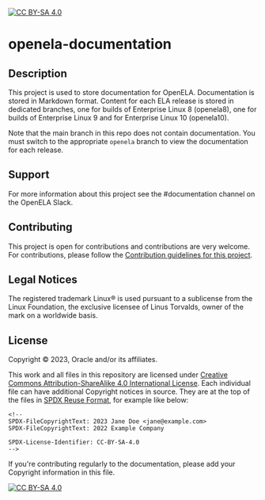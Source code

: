 [![CC BY-SA 4.0][cc-by-sa-shield]][cc-by-sa]

# openela-documentation

## Description
This project is used to store documentation for OpenELA. Documentation is stored in Markdown format. Content for each ELA release is stored in dedicated branches, one for builds of Enterprise Linux 8 (openela8), one for builds of Enterprise Linux 9 and for Enterprise Linux 10 (openela10).

Note that the main branch in this repo does not contain documentation. You must switch to the appropriate `openela` branch to view the documentation for each release. 

## Support
For more information about this project see the #documentation channel on the OpenELA Slack.

## Contributing

This project is open for contributions and contributions are very welcome.
For contributions, please follow the [Contribution guidelines for this project](CONTRIBUTING.md).

## Legal Notices

The registered trademark Linux® is used pursuant to a sublicense from the Linux Foundation, the exclusive licensee of Linus Torvalds, owner of the mark on a world­wide basis.

## License

<!-- Please update the list of major contributor to the project copyrights below -->
Copyright © 2023, Oracle and/or its affiliates.


This work and all files in this repository are licensed under [Creative Commons Attribution-ShareAlike 4.0 International License][cc-by-sa]. Each individual file can have additional Copyright
notices in source. They are at the top of the files in [SPDX Reuse Format](https://reuse.software/spec/), for example like below:

```
<!--
SPDX-FileCopyrightText: 2023 Jane Doe <jane@example.com>
SPDX-FileCopyrightText: 2022 Example Company

SPDX-License-Identifier: CC-BY-SA-4.0
-->

```

If you're contributing regularly to the documentation, please add your Copyright information in this file.

[![CC BY-SA 4.0][cc-by-sa-image]][cc-by-sa]

[cc-by-sa]: http://creativecommons.org/licenses/by-sa/4.0/
[cc-by-sa-image]: https://licensebuttons.net/l/by-sa/4.0/88x31.png
[cc-by-sa-shield]: https://img.shields.io/badge/License-CC%20BY--SA%204.0-lightgrey.svg

